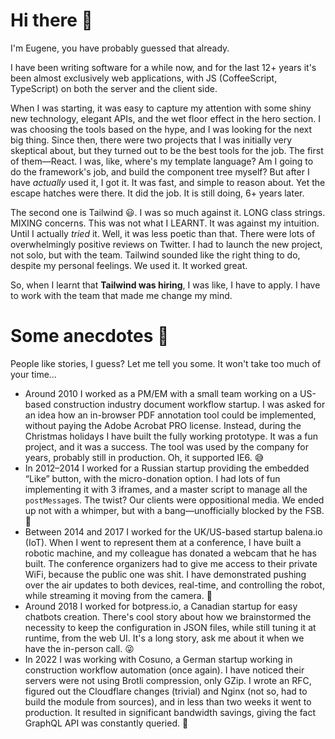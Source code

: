 # Hi there 👋

I&apos;m Eugene, you have probably guessed that already.

I have been writing software for a while now, and for the last 12+ years it&apos;s been almost exclusively web applications, with JS (CoffeeScript, TypeScript) on both the server and the client side.

When I was starting, it was easy to capture my attention with some shiny new technology, elegant APIs, and the wet floor effect in the hero section. I was choosing the tools based on the hype, and I was looking for the next big thing. Since then, there were two projects that I was initially very skeptical about, but they turned out to be the best tools for the job. The first of them—React. I was, like, where&apos;s my template language? Am I going to do the framework&apos;s job, and build the component tree myself? But after I have _actually_ used it, I got it. It was fast, and simple to reason about. Yet the escape hatches were there. It did the job. It is still doing, 6+ years later.

The second one is Tailwind 😃. I was so much against it. LONG class strings. MIXING concerns. This was not what I LEARNT. It was against my intuition. Until I actually _tried_ it. Well, it was less poetic than that. There were lots of overwhelmingly positive reviews on Twitter. I had to launch the new project, not solo, but with the team. Tailwind sounded like the right thing to do, despite my personal feelings. We used it. It worked great.

So, when I learnt that **Tailwind was hiring**, I was like, I have to apply. I have to work with the team that made me change my mind.

# Some anecdotes 🫣

People like stories, I guess? Let me tell you some. It won't take too much of your time&hellip;

- Around 2010 I worked as a PM/EM with a small team working on a US-based construction industry document workflow startup. I was asked for an idea how an in-browser PDF annotation tool could be implemented, without paying the Adobe Acrobat PRO license. Instead, during the Christmas holidays I have built the fully working prototype. It was a fun project, and it was a success. The tool was used by the company for years, probably still in production. Oh, it supported IE6. 😅
- In 2012–2014 I worked for a Russian startup providing the embedded &ldquo;Like&rdquo; button, with the micro-donation option. I had lots of fun implementing it with 3 iframes, and a master script to manage all the `postMessage`s. The twist? Our clients were oppositional media. We ended up not with a whimper, but with a bang—unofficially blocked by the FSB. 🥲
- Between 2014 and 2017 I worked for the UK/US-based startup balena.io (IoT). When I went to represent them at a conference, I have built a robotic machine, and my colleague has donated a webcam that he has built. The conference organizers had to give me access to their private WiFi, because the public one was shit. I have demonstrated pushing over the air updates to both devices, real-time, and controlling the robot, while streaming it moving from the camera. 🤪
- Around 2018 I worked for botpress.io, a Canadian startup for easy chatbots creation. There's cool story about how we brainstormed the necessity to keep the configuration in JSON files, while still tuning it at runtime, from the web UI. It's a long story, ask me about it when we have the in-person call. 😜
- In 2022 I was working with Cosuno, a German startup working in construction workflow automation (once again). I have noticed their servers were not using Brotli compression, only GZip. I wrote an RFC, figured out the Cloudflare changes (trivial) and Nginx (not so, had to build the module from sources), and in less than two weeks it went to production. It resulted in significant bandwidth savings, giving the fact GraphQL API was constantly queried. 💪
